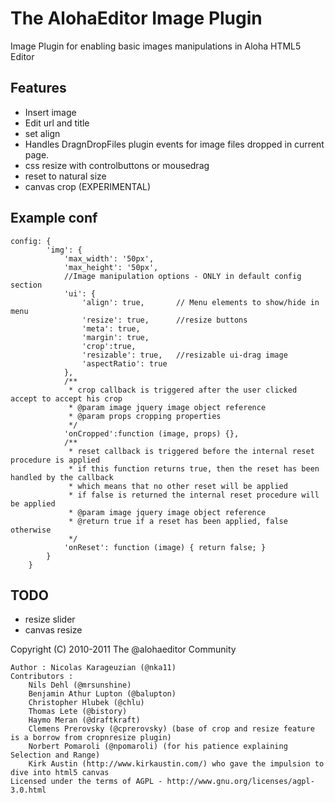 
# The AlohaEditor Image Plugin

Image Plugin for enabling basic images manipulations in Aloha HTML5 Editor

## Features

* Insert image
* Edit url and title
* set align
* Handles DragnDropFiles plugin events for image files dropped in current page.
* css resize with controlbuttons or mousedrag
* reset to natural size
* canvas crop (EXPERIMENTAL)

## Example conf

    config: {
			'img': {
				'max_width': '50px',
				'max_height': '50px',
				//Image manipulation options - ONLY in default config section
				'ui': {
					'align': true,       // Menu elements to show/hide in menu
					'resize': true,		 //resize buttons
					'meta': true,
					'margin': true,
					'crop':true,
					'resizable': true,   //resizable ui-drag image
					'aspectRatio': true
				},
				/**
				 * crop callback is triggered after the user clicked accept to accept his crop
				 * @param image jquery image object reference
				 * @param props cropping properties
				 */
				'onCropped':function (image, props) {},
				/**
				 * reset callback is triggered before the internal reset procedure is applied
				 * if this function returns true, then the reset has been handled by the callback
				 * which means that no other reset will be applied
				 * if false is returned the internal reset procedure will be applied
				 * @param image jquery image object reference
				 * @return true if a reset has been applied, false otherwise
				 */
				'onReset': function (image) { return false; }
			}
		}

## TODO

* resize slider
* canvas resize

Copyright (C) 2010-2011 The @alohaeditor Community

    Author : Nicolas Karageuzian (@nka11)
    Contributors :
        Nils Dehl (@mrsunshine) 
        Benjamin Athur Lupton (@balupton)
        Christopher Hlubek (@chlu)
        Thomas Lete (@bistory)
        Haymo Meran (@draftkraft)
        Clemens Prerovsky (@cprerovsky) (base of crop and resize feature is a borrow from cropnresize plugin)
        Norbert Pomaroli (@npomaroli) (for his patience explaining Selection and Range)
        Kirk Austin (http://www.kirkaustin.com/) who gave the impulsion to dive into html5 canvas	
    Licensed under the terms of AGPL - http://www.gnu.org/licenses/agpl-3.0.html
